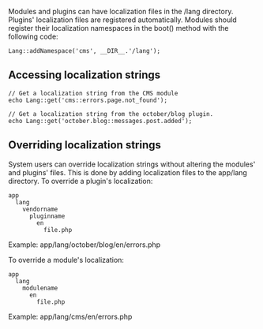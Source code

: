 Modules and plugins can have localization files in the /lang directory. Plugins' localization files are registered automatically. Modules should register their localization namespaces in the boot() method with the following code:

    Lang::addNamespace('cms', __DIR__.'/lang');

## Accessing localization strings

````
// Get a localization string from the CMS module
echo Lang::get('cms::errors.page.not_found');

// Get a localization string from the october/blog plugin.
echo Lang::get('october.blog::messages.post.added');
````

## Overriding localization strings

System users can override localization strings without altering the modules' and plugins' files. This is done by adding localization files to the app/lang directory. To override a plugin's localization:

````
app
  lang
    vendorname
      pluginname
        en
          file.php
````
Example: app/lang/october/blog/en/errors.php

To override a module's localization:

````
app
  lang
    modulename
      en
        file.php
````
Example: app/lang/cms/en/errors.php